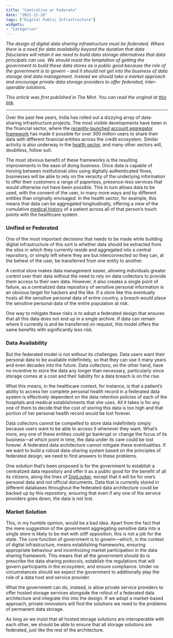 ```yaml
---
title: "Centralise or Federate"
date: "2021-12-28"
tags: ["Digital Public Infrastructure"]
widgets: 
- "categories"
---
```


*The design of digital data sharing infrastructure must be federated. Where there is a need for data availability beyond the duration that data fiduciaries will retain it we need to build data storage alternatives that data principals can use. We should resist the temptation of getting the government to build these data stores as a public good because the role of the government is to govern - and it should not get into the business of data storage and data management. Instead we should take a market approach and encourage private data storage providers to offer federated, inter-operable solutions.*
<!--more-->
*This article was first published in The Mint. You can read the original at [this link](https://www.livemint.com/opinion/columns/the-value-and-vulnerability-of-centralized-data-storage-11640707771648.html).*

---

Over the past few years, India has rolled out a dizzying array of data-sharing infrastructure projects. The most visible developments have been in the financial sector, where the [recently-launched](https://sahamati.org.in/media/account-aggregator-ecosystem-go-live-media-coverage/) [account aggregator framework](https://sahamati.org.in/) has made it possible for over 300 million users to share their data with different financial entities across the credit ecosystem. Similar activity is also underway in the [health sector](https://abdm.gov.in/), and many other sectors will, doubtless, follow suit.

The most obvious benefit of these frameworks is the resulting improvements in the ease of doing business. Once data is capable of moving between institutional silos using digitally authenticated flows, businesses will be able to rely on the veracity of the underlying information to offer their customers a range of paperless, presence-less services that would otherwise not have been possible. This in turn allows data to be used, with the consent of the user, in many more ways and by different entities than originally envisaged. In the health sector, for example, this means that data can be aggregated longitudinally, offering a view of the cumulative [medical history](https://play.google.com/store/apps/details?id=in.ndhm.phr) of a patient across all of that person’s touch points with the healthcare system.

### Unified or Federated

One of the most important decisions that needs to be made while building digital infrastructure of this sort is whether data should be extracted from the silos in which they currently reside and aggregated into a central repository, or simply left where they are but interconnected so they can, at the behest of the user, be transferred from one entity to another.

A central store makes data management easier, allowing individuals greater control over their data without the need to rely on data collectors to provide them access to their own data. However, it also creates a single point of failure, as a centralized data repository of sensitive personal information is an obvious target for hackers and the like. If a store like this eventually hosts all the sensitive personal data of entire country, a breach would place the sensitive personal data of the entire population at risk.

One way to mitigate these risks is to adopt a federated design that ensures that all this data does not end up in a single archive. If data can remain where it currently is and be transferred on request, this model offers the same benefits with significantly less risk.

### Data Availability

But the federated model is not without its challenges. Data users want their personal data to be available indefinitely, so that they can use it many years and even decades into the future. Data collectors, on the other hand, have no incentive to store the data any longer than necessary, particularly since storage comes at a cost and their liability for a data breach is on the rise.

What this means, in the healthcare context, for instance, is that a patient’s ability to access her complete personal health record in a federated data system is effectively dependent on the data retention policies of each of the hospitals and medical establishments that she uses. All it takes is for any one of them to decide that the cost of storing this data is too high and that portion of her personal health record would be lost forever.

Data collectors cannot be compelled to store data indefinitely simply because users want to be able to access it whenever they want. What’s more, any one of these entities could go bankrupt or change the focus of its business—at which point in time, the data under its care could be lost forever. A federated data architecture cannot mitigate these eventualities. If we want to build a robust data-sharing system based on the principles of federated design, we need to find answers to these problems.

One solution that’s been proposed is for the government to establish a centralized data repository and offer it as a public good for the benefit of all its citizens, along the lines of [DigiLocker](https://www.digilocker.gov.in/dashboard), except that it will be for one’s personal data and not official documents. Data that is currently stored in different databases throughout the federated data architecture could be backed up by this repository, ensuring that even if any one of the service providers goes down, the data is not lost.

### Market Solution

This, in my humble opinion, would be a bad idea. Apart from the fact that the mere suggestion of the government aggregating sensitive data into a single store is likely to be met with stiff opposition, this is not a job for the state. The core function of government is to govern—which, in the context of digital infrastructure, means establishing frameworks, ensuring appropriate behaviour and incentivizing market participation in the data sharing framework. This means that all the government should do is prescribe the data sharing protocols, establish the regulations that will govern participants in the ecosystem, and ensure compliance. Under no circumstances should we expect the government to additionally play the role of a data host and service provider.

What the government can do, instead, is allow private service providers to offer hosted storage services alongside the rollout of a federated data architecture and integrate this into the design. If we adopt a market-based approach, private innovators will find the solutions we need to the problems of permanent data storage.

As long as we insist that all hosted storage solutions are interoperable with each other, we should be able to ensure that all storage solutions are federated, just like the rest of the architecture.
